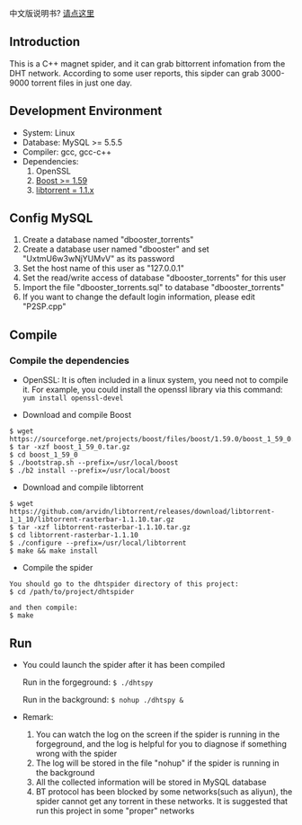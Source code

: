 中文版说明书? [请点这里](README_CN.md)

## Introduction
This is a C++ magnet spider, and it can grab bittorrent infomation from the DHT network. According to some user reports, this sipder can grab 3000-9000 torrent files in just one day. 

## Development Environment
* System: Linux
* Database: MySQL >= 5.5.5
* Compiler: gcc, gcc-c++
* Dependencies: 
   1. OpenSSL
   2. [Boost >= 1.59](https://www.boost.org/users/history/)
   3. [libtorrent = 1.1.x](https://github.com/arvidn/libtorrent/releases/tag/libtorrent-1_1_10)

## Config MySQL
1. Create a database named "dbooster_torrents"
2. Create a database user named "dbooster" and set "UxtmU6w3wNjYUMvV" as its password
3. Set the host name of this user as "127.0.0.1"
4. Set the read/write access of database "dbooster_torrents" for this user
5. Import the file "dbooster_torrents.sql" to database "dbooster_torrents"
6. If you want to change the default login information, please edit "P2SP.cpp" 


## Compile
### Compile the dependencies
* OpenSSL: It is often included in a linux system, you need not to compile it. For example, you could install the openssl library via this command: `yum install openssl-devel`

* Download and compile Boost

```
$ wget https://sourceforge.net/projects/boost/files/boost/1.59.0/boost_1_59_0.tar.gz/download
$ tar -xzf boost_1_59_0.tar.gz
$ cd boost_1_59_0
$ ./bootstrap.sh --prefix=/usr/local/boost
$ ./b2 install --prefix=/usr/local/boost
```

* Download and compile libtorrent

```
$ wget https://github.com/arvidn/libtorrent/releases/download/libtorrent-1_1_10/libtorrent-rasterbar-1.1.10.tar.gz
$ tar -xzf libtorrent-rasterbar-1.1.10.tar.gz
$ cd libtorrent-rasterbar-1.1.10
$ ./configure --prefix=/usr/local/libtorrent
$ make && make install
```

* Compile the spider

```
You should go to the dhtspider directory of this project:
$ cd /path/to/project/dhtspider

and then compile: 
$ make
```

## Run

* You could launch the spider after it has been compiled

  Run in the forgeground: `$ ./dhtspy`

  Run in the background: `$ nohup ./dhtspy &`

* Remark:
  1. You can watch the log on the screen if the spider is running in the forgeground, and the log is helpful for you to diagnose if something wrong with the spider
  2. The log will be stored in the file "nohup" if the spider is running in the background
  3. All the collected information will be stored in MySQL database  
  4. BT protocol has been blocked by some networks(such as aliyun), the spider cannot get any torrent in these networks. It is suggested that run this project in some "proper" networks